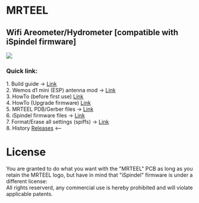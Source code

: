 # MRTEEL
<h2> Wifi Areometer/Hydrometer [compatible with iSpindel firmware] </h2>



<img src='https://github.com/tedelm/MRTEEL/blob/master/IMG/PDB_v2.2.PNG'>


<h3>Quick link:</h3>
1. Build guide -> <a href='https://github.com/tedelm/MRTEEL/blob/master/MRTEELBuildGuide.md'>Link</a></br>
2. Wemos d1 mini (ESP) antenna mod -> <a href='https://github.com/tedelm/MRTEEL/blob/master/WemosD1MiniAntennaHack.md'>Link</a></br>
3. HowTo (before first use) <a href='https://github.com/tedelm/MRTEEL/blob/master/userguide_en.md'> Link</a></br>
4. HowTo (Upgrade firmware) <a href='https://github.com/tedelm/MRTEEL/blob/master/upgradeFW.md'> Link </a></br>
5. MRTEEL PDB/Gerber files -> <a href='https://github.com/tedelm/MRTEEL/blob/master/MRTEELPCBGerber.md'>Link</a></br>
6. iSpindel firmware files -> <a href='https://github.com/universam1/iSpindel/releases' target='_blank'>Link</a></br>
7. Format/Erase all settings (spiffs) -> <a href='https://github.com/tedelm/MRTEEL/blob/master/FormatSPIFFS.md'>Link</a></br>
8. History <a href='https://github.com/tedelm/MRTEEL/releases'>Releases</a> <--</br>



# License
You are granted to do what you want with the "MRTEEL" PCB as long as you retain the MRTEEL logo, but have in mind that "iSpindel" firmware is under a different license:</br>
All rights reserverd, any commercial use is hereby prohibited and will violate applicable patents.


